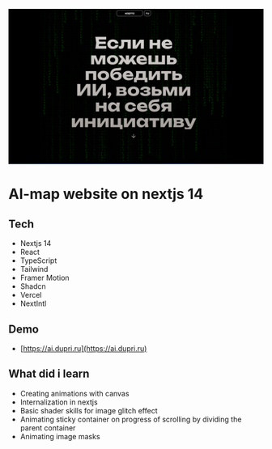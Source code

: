 ![screenshot](https://github.com/qwe515678/ai-website/blob/master/public/image.png?raw=true)


# AI-map website on nextjs 14

## Tech

- Nextjs 14
- React
- TypeScript
- Tailwind
- Framer Motion
- Shadcn
- Vercel
- NextIntl

## Demo

- [https://ai.dupri.ru](https://ai.dupri.ru)


## What did i learn

- Creating animations with canvas
- Internalization in nextjs
- Basic shader skills for image glitch effect
- Animating sticky container on progress of scrolling by dividing the parent container
- Animating image masks
